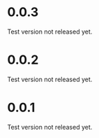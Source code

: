 # 0.0.3

Test version not released yet.

# 0.0.2

Test version not released yet.

# 0.0.1

Test version not released yet.
